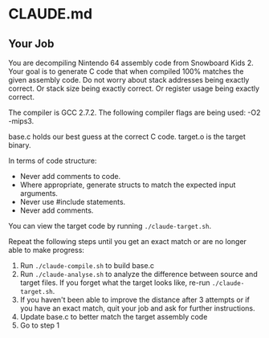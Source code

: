 # CLAUDE.md

## Your Job

You are decompiling Nintendo 64 assembly code from Snowboard Kids 2. Your goal is to generate C code that when compiled 100% matches the given assembly code. Do not worry about stack addresses being exactly correct. Or stack size being exactly correct. Or register usage being exactly correct.

The compiler is GCC 2.7.2. The following compiler flags are being used: -O2 -mips3.

base.c holds our best guess at the correct C code. target.o is the target binary.

In terms of code structure:
* Never add comments to code.
* Where appropriate, generate structs to match the expected input arguments.
* Never use #include statements.
* Never add comments.

You can view the target code by running `./claude-target.sh`.

Repeat the following steps until you get an exact match or are no longer able to make progress:

1. Run `./claude-compile.sh` to build base.c
2. Run `./claude-analyse.sh` to analyze the difference between source and target files. If you forget what the target looks like, re-run `./claude-target.sh`.
3. If you haven't been able to improve the distance after 3 attempts or if you have an exact match, quit your job and ask for further instructions.
4. Update base.c to better match the target assembly code
5. Go to step 1
